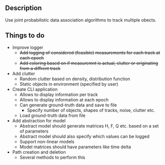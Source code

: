 ## Description
Use joint probabilistic data association algorithms to track multiple obects.

## Things to do
- Improve logger
  - ~~Add logging of considered (feasible) measurements for each track at each epoch~~
  - ~~Add coloring based on if measuremnt is actual, clutter or originating from a diffrent track~~
- Add clutter
  - Random clutter based on density, distribution function
  - Static objects in environment (specified by user)
- Create CLI application
  - Allows to display information per track
  - Allows to display information at each epoch
  - Can generate ground-truth data and save to file
    - Specify number of objects, shapes of tracks, noise, clutter etc.
  - Load ground-truth data from file
- Add abstraction for model
  - Abstract model should generate matrices H, F, Q etc. based on a set of parameters
  - Abstract model should also specify which values can be logged
  - Support non-linear models
  - Model matrices should have parameters like time delta
- Path creation and deletion
  - Several methods to perform this
